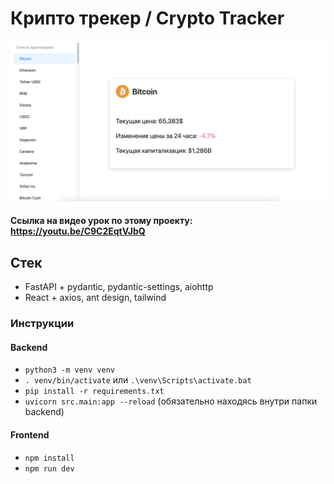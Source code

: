 # Крипто трекер / Crypto Tracker
![app.png](docs/app.png)
#### Ссылка на видео урок по этому проекту: https://youtu.be/C9C2EqtVJbQ

## Стек
- FastAPI + pydantic, pydantic-settings, aiohttp
- React + axios, ant design, tailwind


### Инструкции
#### Backend
- `python3 -m venv venv`
- `. venv/bin/activate` или `.\venv\Scripts\activate.bat`
- `pip install -r requirements.txt`
- `uvicorn src.main:app --reload` (обязательно находясь внутри папки backend)

#### Frontend
- `npm install`
- `npm run dev`
